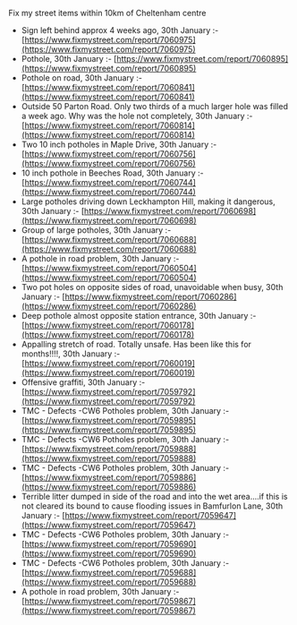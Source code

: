 Fix my street items within 10km of Cheltenham centre

<!-- fix_marker starts -->

- Sign left behind approx 4 weeks ago, 30th January :- [https://www.fixmystreet.com/report/7060975](https://www.fixmystreet.com/report/7060975)
- Pothole, 30th January :- [https://www.fixmystreet.com/report/7060895](https://www.fixmystreet.com/report/7060895)
- Pothole on road, 30th January :- [https://www.fixmystreet.com/report/7060841](https://www.fixmystreet.com/report/7060841)
- Outside 50 Parton Road. Only two thirds of a much larger hole was filled a week ago. Why was the hole not completely, 30th January :- [https://www.fixmystreet.com/report/7060814](https://www.fixmystreet.com/report/7060814)
- Two 10 inch potholes in Maple Drive, 30th January :- [https://www.fixmystreet.com/report/7060756](https://www.fixmystreet.com/report/7060756)
- 10 inch pothole in Beeches Road, 30th January :- [https://www.fixmystreet.com/report/7060744](https://www.fixmystreet.com/report/7060744)
- Large potholes driving down Leckhampton Hill, making it dangerous, 30th January :- [https://www.fixmystreet.com/report/7060698](https://www.fixmystreet.com/report/7060698)
- Group of large potholes, 30th January :- [https://www.fixmystreet.com/report/7060688](https://www.fixmystreet.com/report/7060688)
- A pothole in road problem, 30th January :- [https://www.fixmystreet.com/report/7060504](https://www.fixmystreet.com/report/7060504)
- Two pot holes on opposite sides of road, unavoidable when busy, 30th January :- [https://www.fixmystreet.com/report/7060286](https://www.fixmystreet.com/report/7060286)
- Deep pothole almost opposite station entrance, 30th January :- [https://www.fixmystreet.com/report/7060178](https://www.fixmystreet.com/report/7060178)
- Appalling stretch of road. Totally unsafe. Has been like this for months!!!!, 30th January :- [https://www.fixmystreet.com/report/7060019](https://www.fixmystreet.com/report/7060019)
- Offensive graffiti, 30th January :- [https://www.fixmystreet.com/report/7059792](https://www.fixmystreet.com/report/7059792)
- TMC - Defects -CW6 Potholes  problem, 30th January :- [https://www.fixmystreet.com/report/7059895](https://www.fixmystreet.com/report/7059895)
- TMC - Defects -CW6 Potholes  problem, 30th January :- [https://www.fixmystreet.com/report/7059888](https://www.fixmystreet.com/report/7059888)
- TMC - Defects -CW6 Potholes  problem, 30th January :- [https://www.fixmystreet.com/report/7059886](https://www.fixmystreet.com/report/7059886)
- Terrible litter dumped in side of the road and into the wet area....if this is not cleared its bound to cause flooding issues in Bamfurlon Lane, 30th January :- [https://www.fixmystreet.com/report/7059647](https://www.fixmystreet.com/report/7059647)
- TMC - Defects -CW6 Potholes  problem, 30th January :- [https://www.fixmystreet.com/report/7059690](https://www.fixmystreet.com/report/7059690)
- TMC - Defects -CW6 Potholes  problem, 30th January :- [https://www.fixmystreet.com/report/7059688](https://www.fixmystreet.com/report/7059688)
- A pothole in road problem, 30th January :- [https://www.fixmystreet.com/report/7059867](https://www.fixmystreet.com/report/7059867)

<!-- fix_marker ends -->
